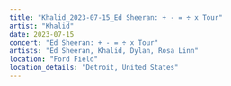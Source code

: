 ```yaml
---
title: "Khalid_2023-07-15_Ed Sheeran: + - = ÷ x Tour"
artist: "Khalid"
date: 2023-07-15
concert: "Ed Sheeran: + - = ÷ x Tour"
artists: "Ed Sheeran, Khalid, Dylan, Rosa Linn"
location: "Ford Field"
location_details: "Detroit, United States"
---
```

